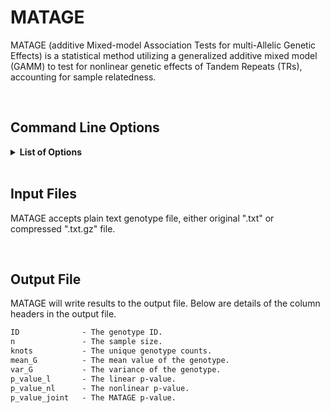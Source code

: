 # MATAGE
MATAGE (additive Mixed-model Association Tests for multi-Allelic Genetic Effects) is a statistical method utilizing a generalized additive mixed model (GAMM) to test for nonlinear genetic effects of Tandem Repeats (TRs), accounting for sample relatedness.

<br />

## Command Line Options

<details>
     <summary> <b>List of Options</b> </summary>

```
   --work_dir         
     A working directory.

   --log_dir
     Directory for storing the log files.

   --pheno_infile
     Directory for the phenotype file.

   --geno_infile
     Directory for the genotype file.

   --geno_start_col
     The column index at which the genotype data begins in the genotype file.

   --kins_infile
     Directory containing the kinship file. If no kinship matrix is required, set this to NULL.

   --outfile_dir
     Directory for storing the test result output files (not including the file name).

   --name
     The output file name, not including the file extension.

   --ID_name
     Name of the sample ID column in the phenotype file.

   --formula
     The model for the null hypothesis, including the phenotype and covariates but excluding genotype.

   --family
     A description of the distribution and link function to be used in the model. Either "gaussian(link = "identity")" for continuous outcome or "binomial(link = "logit")" for binary outcome.

   --null_model_file
     Directory for the null model RData file.

   --total_rows
     Total number of rows (genotypes) in the genotype file.

   --num_rows
     Number of rows (genotypes) to test per job.

   --max_jobs
     Maximum number of jobs to submit simultaneously.

```
</details>

<br /> 

## Input Files

MATAGE accepts plain text genotype file, either original ".txt" or compressed ".txt.gz" file.

<br />

## Output File

MATAGE will write results to the output file.
Below are details of the column headers in the output file.

```diff 
ID              - The genotype ID.
n               - The sample size.
knots           - The unique genotype counts.
mean_G          - The mean value of the genotype.
var_G           - The variance of the genotype.
p_value_l       - The linear p-value.
p_value_nl      - The nonlinear p-value.
p_value_joint   - The MATAGE p-value.
```

<br />
